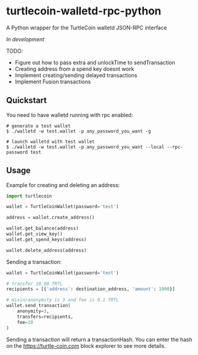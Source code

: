 turtlecoin-walletd-rpc-python
=============================

A Python wrapper for the TurtleCoin walletd JSON-RPC interface

*In development*

TODO:

- Figure out how to pass extra and unlockTime to sendTransaction
- Creating address from a spend key doesnt work
- Implement creating/sending delayed transactions
- Implement Fusion transactions

Quickstart
----------

You need to have walletd running with rpc enabled:

```
# generate a test wallet
$ ./walletd -w test.wallet -p any_password_you_want -g

# launch walletd with test wallet
$ ./walletd -w test.wallet -p any_password_you_want --local --rpc-password test
```

Usage
-----

Example for creating and deleting an address:

```python
import turtlecoin

wallet = TurtleCoinWallet(password='test')

address = wallet.create_address()

wallet.get_balance(address)
wallet.get_view_key()
wallet.get_spend_keys(address)

wallet.delete_address(address)
```

Sending a transaction:

```python
wallet = TurtleCoinWallet(password='test')

# transfer 10.00 TRTL
recipients = [{'address': destination_address, 'amount': 1000}]

# mixin/anonymity is 3 and fee is 0.1 TRTL
wallet.send_transaction(
    anonymity=3,
    transfers=recipients,
    fee=10
)
```

Sending a transaction will return a transactionHash. You can enter the hash on the https://turtle-coin.com block explorer to see more details.
